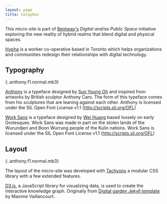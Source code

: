 ```yaml
---
layout: page
title: Colophon
---
```


This micro-site is part of [Bentway's](/bentway) _Digital and/as Public Space_ initiative exploring the new reality of hybrid realms that blend digital and physical spaces.

[Hypha](/hypha) is a worker co-operative based in Toronto which helps organizations and communities redesign their relationships with digital technology.

## Typography
{:.anthony.f1.normal.mb3}

[Anthony](http://velvetyne.fr/fonts/anthony/) is a typeface designed by [Sun Young Oh](https://www.sunyoungoh.com/) and inspired from artworks by British sculptor Anthony Caro. The form of this typeface comes from his sculptures that are leaning against each other. Anthony is licensed under the SIL Open Font License v1.1 (http://scripts.sil.org/OFL)

[Work Sans](https://github.com/weiweihuanghuang/Work-Sans) is a typeface designed by [Wei Huang](http://charlix.cx/) based loosely on early Grotesques. Work Sans was made in part on the stolen lands of the Wurundjeri and Boon Wurrung people of the Kulin nations. Work Sans is licensed under the SIL Open Font License v1.1 (http://scripts.sil.org/OFL)

## Layout
{:.anthony.f1.normal.mb3}

The layout of the micro-site was developed with [Tachyons](https://tachyons.io/) a modular CSS library with a few extended features.

[D3.js](https://d3js.org/), a JavaScript library for visualizing data, is used to create the interactive knowledge graph. Originally from [Digital garden Jekyll template](https://github.com/maximevaillancourt/digital-garden-jekyll-template) by Maxime Vaillancourt.